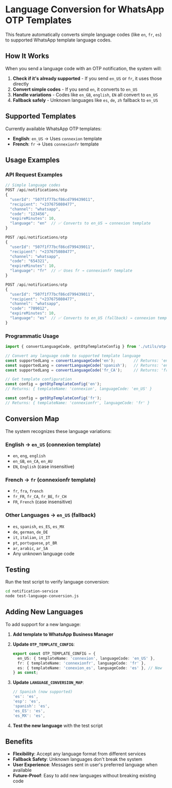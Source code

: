 # Language Conversion for WhatsApp OTP Templates

This feature automatically converts simple language codes (like `en`, `fr`, `es`) to supported WhatsApp template language codes.

## How It Works

When you send a language code with an OTP notification, the system will:

1. **Check if it's already supported** - If you send `en_US` or `fr`, it uses those directly
2. **Convert simple codes** - If you send `en`, it converts to `en_US`
3. **Handle variations** - Codes like `en_GB`, `english`, `EN` all convert to `en_US`
4. **Fallback safely** - Unknown languages like `es`, `de`, `zh` fallback to `en_US`

## Supported Templates

Currently available WhatsApp OTP templates:

- **English**: `en_US` → Uses `connexion` template
- **French**: `fr` → Uses `connexionfr` template

## Usage Examples

### API Request Examples

```javascript
// Simple language codes
POST /api/notifications/otp
{
  "userId": "507f1f77bcf86cd799439011",
  "recipient": "+237675080477",
  "channel": "whatsapp",
  "code": "123456",
  "expireMinutes": 10,
  "language": "en"  // ✅ Converts to en_US → connexion template
}

POST /api/notifications/otp
{
  "userId": "507f1f77bcf86cd799439011", 
  "recipient": "+237675080477",
  "channel": "whatsapp",
  "code": "654321",
  "expireMinutes": 10,
  "language": "fr"  // ✅ Uses fr → connexionfr template
}

POST /api/notifications/otp
{
  "userId": "507f1f77bcf86cd799439011",
  "recipient": "+237675080477", 
  "channel": "whatsapp",
  "code": "789012",
  "expireMinutes": 10,
  "language": "es"  // ✅ Converts to en_US (fallback) → connexion template
}
```

### Programmatic Usage

```typescript
import { convertLanguageCode, getOtpTemplateConfig } from './utils/otp-template.config';

// Convert any language code to supported template language
const supportedLang = convertLanguageCode('en');        // Returns: 'en_US'
const supportedLang = convertLanguageCode('spanish');   // Returns: 'en_US' (fallback)
const supportedLang = convertLanguageCode('fr_CA');     // Returns: 'fr'

// Get template configuration
const config = getOtpTemplateConfig('en');
// Returns: { templateName: 'connexion', languageCode: 'en_US' }

const config = getOtpTemplateConfig('fr');
// Returns: { templateName: 'connexionfr', languageCode: 'fr' }
```

## Conversion Map

The system recognizes these language variations:

### English → `en_US` (connexion template)
- `en`, `eng`, `english`
- `en_GB`, `en_CA`, `en_AU`
- `EN`, `English` (case insensitive)

### French → `fr` (connexionfr template)  
- `fr`, `fra`, `french`
- `fr_FR`, `fr_CA`, `fr_BE`, `fr_CH`
- `FR`, `French` (case insensitive)

### Other Languages → `en_US` (fallback)
- `es`, `spanish`, `es_ES`, `es_MX`
- `de`, `german`, `de_DE`
- `it`, `italian`, `it_IT`
- `pt`, `portuguese`, `pt_BR`
- `ar`, `arabic`, `ar_SA`
- Any unknown language code

## Testing

Run the test script to verify language conversion:

```bash
cd notification-service
node test-language-conversion.js
```

## Adding New Languages

To add support for a new language:

1. **Add template to WhatsApp Business Manager**
2. **Update `OTP_TEMPLATE_CONFIG`**:
   ```typescript
   export const OTP_TEMPLATE_CONFIG = {
     en_US: { templateName: 'connexion', languageCode: 'en_US' },
     fr: { templateName: 'connexionfr', languageCode: 'fr' },
     es: { templateName: 'conexion_es', languageCode: 'es' }, // New
   } as const;
   ```

3. **Update `LANGUAGE_CONVERSION_MAP`**:
   ```typescript
   // Spanish (now supported)
   'es': 'es',
   'esp': 'es', 
   'spanish': 'es',
   'es_ES': 'es',
   'es_MX': 'es',
   ```

4. **Test the new language** with the test script

## Benefits

- **Flexibility**: Accept any language format from different services
- **Fallback Safety**: Unknown languages don't break the system
- **User Experience**: Messages sent in user's preferred language when available
- **Future-Proof**: Easy to add new languages without breaking existing code 